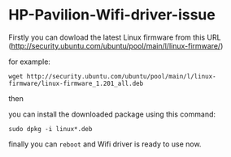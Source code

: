 # HP-Pavilion-Wifi-driver-issue

Firstly you can dowload the latest Linux firmware from this URL (http://security.ubuntu.com/ubuntu/pool/main/l/linux-firmware/)

for example:

  `wget http://security.ubuntu.com/ubuntu/pool/main/l/linux-firmware/linux-firmware_1.201_all.deb`

then

you can install the downloaded package using this command:

  `sudo dpkg -i linux*.deb`
  
finally you can `reboot` and Wifi driver is ready to use now.
